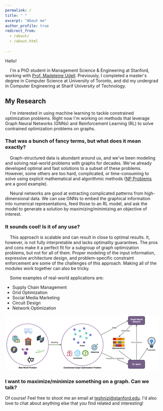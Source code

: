```yaml
---
permalink: /
title: " "
excerpt: "About me"
author_profile: true
redirect_from: 
  - /about/
  - /about.html

---
```


Hello!

    I'm a PhD student in Management Science & Engineering at Stanford, working with [Prof. Madeleine Udell](https://people.orie.cornell.edu/mru8/). Previously, I completed a master's degree in Computer Science at University of Toronto, and did my undergrad in Computer Engineering at Sharif University of Technology.

<h2>My Research</h2>
 
    I'm interested in using machine learning to tackle constrained optimization problems. Right now I'm working on methods that leverage Graph Neural Networks (GNNs) and Reinforcement Learning (RL) to solve contrained optimization problems on graphs.

<h3> That was a bunch of fancy terms, but what does it mean exactly? </h3>

    Graph-structured data is abundant around us, and we've been modeling and solving real-world problems with graphs for decades. We've already developed optimal and fast solutions to a subset of these problems. However, some others are too hard, complicated, or time-consuming to solve using explicit mathematical and algorithmic methods ([NP Problems](https://www.britannica.com/science/NP-complete-problem) are a good example).

    Neural networks are good at extracting complicated patterns from high-dimensional data. We can use GNNs to embed the graphical information into numerical representations, feed those to an RL model, and ask the model to generate a solution by maximizing/minimizing an objective of interest. 

<h3>It sounds cool! Is it of any use?</h3>

    This approach is scalable and can result in close to optimal results. It, however, is not fully interpretable and lacks optimality guarantees. The pros and cons make it a perfect fit for a subgroup of graph optimization problems, but not for all of them. Proper modeling of the input information, expressive architecture design, and problem-specific constraint enforcement are some of the challenges of this approach. Making all of the modules work together can also be tricky.

    Some examples of real-world applications are:
* Supply Chain Management
* Grid Optimization
* Social Media Marketing
* Circuit Design
* Network Optimization 
    
![Graph Learning and Reinforcement Learning for Constrained Combinatorial Optimization](../images/GNN_RL_for_CO.png)

<h3>I want to maximize/minimize something on a graph. Can we talk?</h3>

Of course! Feel free to shoot me an email at [teshnizi@stanford.edu](mailto:teshnizi@stanford.edu). I'd also love to chat about anything else that you find related and interesting!

